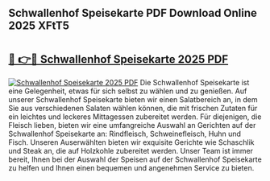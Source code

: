 ## Schwallenhof Speisekarte PDF Download Online 2025 XFtT5

# <h2><a href="http://gc8dyev.nevu.top/?p=Schwallenhof+Speisekarte">🔗 👉🔴 Schwallenhof Speisekarte 2025 PDF</a></h2>

[![Schwallenhof Speisekarte 2025 PDF](https://i.imgur.com/dBaPXMq.png)](http://gc8dyev.nevu.top/?p=Schwallenhof+Speisekarte)
Die Schwallenhof Speisekarte ist eine Gelegenheit, etwas für sich selbst zu wählen und zu genießen. Auf unserer Schwallenhof Speisekarte bieten wir einen Salatbereich an, in dem Sie aus verschiedenen Salaten wählen können, die mit frischen Zutaten für ein leichtes und leckeres Mittagessen zubereitet werden. Für diejenigen, die Fleisch lieben, bieten wir eine umfangreiche Auswahl an Gerichten auf der Schwallenhof Speisekarte an: Rindfleisch, Schweinefleisch, Huhn und Fisch. Unseren Auserwählten bieten wir exquisite Gerichte wie Schaschlik und Steak an, die auf Holzkohle zubereitet werden. Unser Team ist immer bereit, Ihnen bei der Auswahl der Speisen auf der Schwallenhof Speisekarte zu helfen und Ihnen einen bequemen und angenehmen Service zu bieten.

